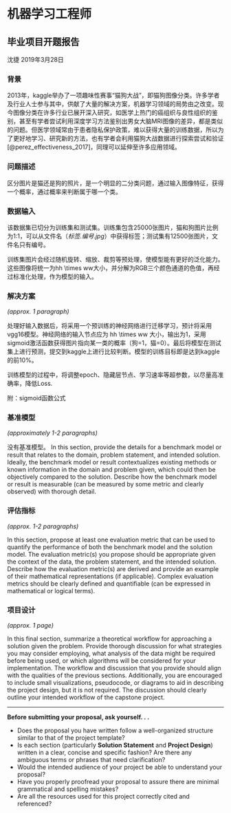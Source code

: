 # 机器学习工程师
## 毕业项目开题报告
沈捷 
2019年3月28日

### 背景

2013年，kaggle举办了一项趣味性赛事“猫狗大战”，即猫狗图像分类。许多学者及行业人士参与其中，供献了大量的解决方案，机器学习领域的局势由之改变。现今图像分类在许多行业已展开深入研究，如医学上热门的癌组织与良性组织的鉴别，甚至有学者尝试利用深度学习方法鉴别出男女大脑MRI图像的差异，都是类似的问题。但医学领域常由于患者隐私保护政策，难以获得大量的训练数据，所以为了更好地学习、研究新的方法，也有学者会利用猫狗大战数据进行探索尝试和验证[@perez_effectiveness_2017]，同理可以延伸至许多应用领域。

### 问题描述

区分图片是猫还是狗的照片，是一个明显的二分类问题，通过输入图像特征，获得一个概率，通过概率来判断属于哪一个类。

### 数据输入

该数据集已切分为训练集和测试集。训练集包含25000张图片，猫和狗图片比例为1:1，可以从文件名（*标签.编号.jpg*）中获得标签；测试集有12500张图片，文件名只有编号。

训练集图片会经过随机旋转、缩放、裁剪等预处理，使模型能有更好的泛化能力。这些图像将统一为hh \times ww大小，并分解为RGB三个颜色通道的色值，再经过标准化处理，作为模型的输入。

### 解决方案
_(approx. 1 paragraph)_

处理好输入数据后，将采用一个预训练的神经网络进行迁移学习，预计将采用vgg16模型。神经网络的输入节点应为 hh \times ww 大小，输出为1，采用sigmoid激活函数获得图片指向某一类的概率（狗=1，猫=0）。最后将模型在测试集上进行预测，提交到kaggle上进行比较判断。模型的训练目标即是达到kaggle的前10%。

训练模型的过程中，将调整epoch、隐藏层节点、学习速率等超参数，以尽量高准确率，降低Loss.

附：sigmoid函数公式

### 基准模型
_(approximately 1-2 paragraphs)_

没有基准模型。
In this section, provide the details for a benchmark model or result that relates to the domain, problem statement, and intended solution. Ideally, the benchmark model or result contextualizes existing methods or known information in the domain and problem given, which could then be objectively compared to the solution. Describe how the benchmark model or result is measurable (can be measured by some metric and clearly observed) with thorough detail.

### 评估指标
_(approx. 1-2 paragraphs)_

In this section, propose at least one evaluation metric that can be used to quantify the performance of both the benchmark model and the solution model. The evaluation metric(s) you propose should be appropriate given the context of the data, the problem statement, and the intended solution. Describe how the evaluation metric(s) are derived and provide an example of their mathematical representations (if applicable). Complex evaluation metrics should be clearly defined and quantifiable (can be expressed in mathematical or logical terms).

### 项目设计
_(approx. 1 page)_

In this final section, summarize a theoretical workflow for approaching a solution given the problem. Provide thorough discussion for what strategies you may consider employing, what analysis of the data might be required before being used, or which algorithms will be considered for your implementation. The workflow and discussion that you provide should align with the qualities of the previous sections. Additionally, you are encouraged to include small visualizations, pseudocode, or diagrams to aid in describing the project design, but it is not required. The discussion should clearly outline your intended workflow of the capstone project.

-----------

**Before submitting your proposal, ask yourself. . .**

- Does the proposal you have written follow a well-organized structure similar to that of the project template?
- Is each section (particularly **Solution Statement** and **Project Design**) written in a clear, concise and specific fashion? Are there any ambiguous terms or phrases that need clarification?
- Would the intended audience of your project be able to understand your proposal?
- Have you properly proofread your proposal to assure there are minimal grammatical and spelling mistakes?
- Are all the resources used for this project correctly cited and referenced?
